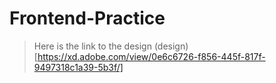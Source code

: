 # Frontend-Practice
> Here is the link to the design (design)[https://xd.adobe.com/view/0e6c6726-f856-445f-817f-9497318c1a39-5b3f/]
